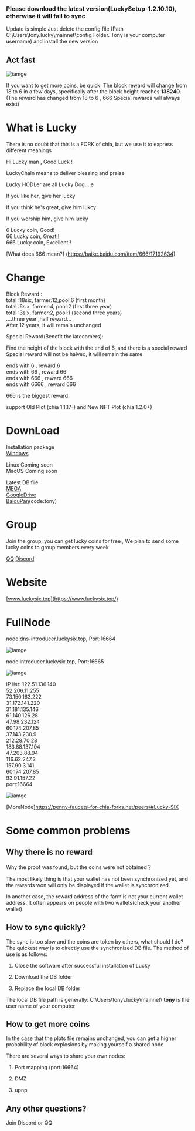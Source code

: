 ### Please download the latest version(LuckySetup-1.2.10.10), otherwise it will fail to sync  

Update is simple
Just delete the config file (Path C:\Users\tony.lucky\mainnet\config Folder. Tony is your computer username) and install the new version  



##  Act fast

![iamge](guide/img/Importants.jpg)  

If you want to get more coins, be quick. The block reward will change from 18 to 6 in a few days, specifically after the block height reaches **138240**. (The reward has changed from 18 to 6 , 666 Special rewards will always exist)

# What is Lucky

There is no doubt that this is a FORK of chia, but we use it to express different meanings

Hi Lucky man , Good Luck !  

LuckyChain  means to deliver  blessing and praise   

Lucky HODLer are all Lucky Dog....e  


If you like her, give her lucky  

If you think he's great, give him lukcy  

If you worship him, give him lucky  

6 Lucky coin, Good!   
66 Lucky coin, Great!!  
666 Lucky coin, Excellent!!  

[What does 666 mean?] (https://baike.baidu.com/item/666/17192634)

# Change

Block Reward :  
total :18six, farmer:12,pool:6 (first month)  
total :6six,  farmer:4, pool:2 (first three year)  
total :3six,  farmer:2, pool:1 (second three years)  
....three year ,half reward...  
After 12 years, it will remain unchanged  


Special Reward(Benefit the latecomers):  

Find the height of the block with the end of 6, and there is a special reward  
Special reward will not be halved, it will remain the same  

ends with 6 , reward 6  
ends with 66 , reward 66  
ends with 666 , reward 666  
ends with 6666 , reward 666  

666 is the biggest reward  

support Old Plot (chia 1.1.17-) and New NFT Plot (chia 1.2.0+)  



# DownLoad 

Installation package  
[Windows](https://github.com/dream80/lucky-blockchain/releases/download/v1.2.10.10/LuckySetup-1.2.10.10.exe)

Linux Coming soon  
MacOS Coming soon  


Latest DB file  
[MEGA](https://mega.nz/folder/nT5FUa7I#aY_FbOMtRz6b4dWkKFib3g)  
[GoogleDrive](https://drive.google.com/drive/folders/1SD5fq_h8-Gel0bKIjtsJOcTDKfj99FCC?usp=sharing)  
[BaiduPan](https://pan.baidu.com/s/1I2xBHdXE1jJJGvgXNOz47A)(code:tony)  


# Group  

Join the group, you can get lucky coins for free , We plan to send some lucky coins to group members every week  

[QQ](https://jq.qq.com/?_wv=1027&k=RJp9meKz)
[Discord](https://discord.gg/pgdj4snppb)

# Website
[www.luckysix.top](https://www.luckysix.top/)

# FullNode

node:dns-introducer.luckysix.top, Port:16664  

![iamge](guide/img/connect.jpg)  

node:introducer.luckysix.top, Port:16665  

![iamge](guide/img/connect2.jpg)  


IP list:
122.51.136.140  
52.206.11.255  
73.150.163.222  
31.172.141.220  
31.181.135.146  
61.140.126.28  
47.98.232.124  
60.174.207.85  
37.143.230.9  
212.28.70.28  
183.88.137.104  
47.203.88.94  
116.62.247.3  
157.90.3.141  
60.174.207.85  
93.91.157.22  
port:16664  

![iamge](guide/img/connect3.jpg)  

[MoreNode]https://penny-faucets-for-chia-forks.net/peers/#Lucky-SIX  


# Some common problems

##  Why there is no reward

Why the proof was found, but the coins were not obtained？

The most likely thing is that your wallet has not been synchronized yet, and the rewards won will only be displayed if the wallet is synchronized.  

In another case, the reward address of the farm is not your current wallet address. It often appears on people with two wallets(check your another wallet)  

## How to sync quickly?

The sync is too slow and the coins are token by others, what should I do? The quickest way is to directly use the synchronized DB file. The method of use is as follows:

1. Close the software after successful installation of Lucky

2. Download the DB folder

3. Replace the local DB folder

The local DB file path is generally: C:\Users\tony\\.lucky\mainnet\  **tony** is the user name of your computer

## How to get more coins

In the case that the plots file remains unchanged, you can get a higher probability of block explosions by making yourself a shared node

There are several ways to share your own nodes:

1. Port mapping (port:16664)

2. DMZ

3. upnp


## Any other questions?
Join Discord or QQ
